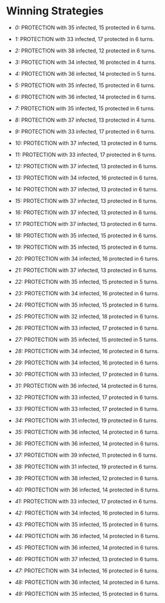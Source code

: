 # Winning Strategies

* _0:_ PROTECTION with 35 infected, 15 protected in 6 turns.


* _1:_ PROTECTION with 33 infected, 17 protected in 6 turns.


* _2:_ PROTECTION with 38 infected, 12 protected in 6 turns.


* _3:_ PROTECTION with 34 infected, 16 protected in 4 turns.


* _4:_ PROTECTION with 36 infected, 14 protected in 5 turns.


* _5:_ PROTECTION with 35 infected, 15 protected in 6 turns.


* _6:_ PROTECTION with 36 infected, 14 protected in 6 turns.


* _7:_ PROTECTION with 35 infected, 15 protected in 6 turns.


* _8:_ PROTECTION with 37 infected, 13 protected in 4 turns.


* _9:_ PROTECTION with 33 infected, 17 protected in 6 turns.


* _10:_ PROTECTION with 37 infected, 13 protected in 6 turns.


* _11:_ PROTECTION with 33 infected, 17 protected in 6 turns.


* _12:_ PROTECTION with 37 infected, 13 protected in 6 turns.


* _13:_ PROTECTION with 34 infected, 16 protected in 6 turns.


* _14:_ PROTECTION with 37 infected, 13 protected in 6 turns.


* _15:_ PROTECTION with 37 infected, 13 protected in 6 turns.


* _16:_ PROTECTION with 37 infected, 13 protected in 6 turns.


* _17:_ PROTECTION with 37 infected, 13 protected in 6 turns.


* _18:_ PROTECTION with 35 infected, 15 protected in 6 turns.


* _19:_ PROTECTION with 35 infected, 15 protected in 6 turns.


* _20:_ PROTECTION with 34 infected, 16 protected in 6 turns.


* _21:_ PROTECTION with 37 infected, 13 protected in 6 turns.


* _22:_ PROTECTION with 35 infected, 15 protected in 5 turns.


* _23:_ PROTECTION with 34 infected, 16 protected in 6 turns.


* _24:_ PROTECTION with 35 infected, 15 protected in 6 turns.


* _25:_ PROTECTION with 32 infected, 18 protected in 6 turns.


* _26:_ PROTECTION with 33 infected, 17 protected in 6 turns.


* _27:_ PROTECTION with 35 infected, 15 protected in 5 turns.


* _28:_ PROTECTION with 34 infected, 16 protected in 6 turns.


* _29:_ PROTECTION with 34 infected, 16 protected in 6 turns.


* _30:_ PROTECTION with 33 infected, 17 protected in 6 turns.


* _31:_ PROTECTION with 36 infected, 14 protected in 6 turns.


* _32:_ PROTECTION with 33 infected, 17 protected in 6 turns.


* _33:_ PROTECTION with 33 infected, 17 protected in 6 turns.


* _34:_ PROTECTION with 31 infected, 19 protected in 6 turns.


* _35:_ PROTECTION with 36 infected, 14 protected in 6 turns.


* _36:_ PROTECTION with 36 infected, 14 protected in 6 turns.


* _37:_ PROTECTION with 39 infected, 11 protected in 6 turns.


* _38:_ PROTECTION with 31 infected, 19 protected in 6 turns.


* _39:_ PROTECTION with 38 infected, 12 protected in 6 turns.


* _40:_ PROTECTION with 36 infected, 14 protected in 6 turns.


* _41:_ PROTECTION with 33 infected, 17 protected in 6 turns.


* _42:_ PROTECTION with 34 infected, 16 protected in 6 turns.


* _43:_ PROTECTION with 35 infected, 15 protected in 6 turns.


* _44:_ PROTECTION with 36 infected, 14 protected in 6 turns.


* _45:_ PROTECTION with 36 infected, 14 protected in 6 turns.


* _46:_ PROTECTION with 37 infected, 13 protected in 6 turns.


* _47:_ PROTECTION with 34 infected, 16 protected in 6 turns.


* _48:_ PROTECTION with 36 infected, 14 protected in 6 turns.


* _49:_ PROTECTION with 35 infected, 15 protected in 6 turns.


